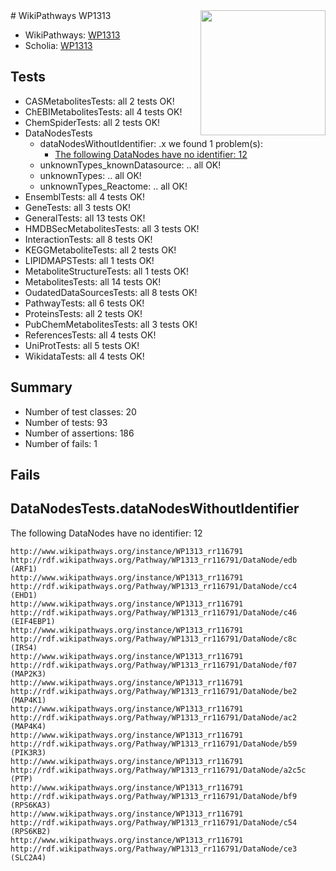 <img style="float: right; width: 200px" src="https://upload.wikimedia.org/wikipedia/commons/thumb/8/83/Wplogo_with_text_500.png/640px-Wplogo_with_text_500.png" />
# WikiPathways WP1313

* WikiPathways: [WP1313](https://wikipathways.org/pathways/WP1313)
* Scholia: [WP1313](https://scholia.toolforge.org/wikipathways/WP1313)
## Tests
* CASMetabolitesTests: all 2 tests OK!
* ChEBIMetabolitesTests: all 4 tests OK!
* ChemSpiderTests: all 2 tests OK!
* DataNodesTests
    * dataNodesWithoutIdentifier: .x we found 1 problem(s):
        * [The following DataNodes have no identifier: 12](#8792c492)
    * unknownTypes_knownDatasource: .. all OK!
    * unknownTypes: .. all OK!
    * unknownTypes_Reactome: .. all OK!
* EnsemblTests: all 4 tests OK!
* GeneTests: all 3 tests OK!
* GeneralTests: all 13 tests OK!
* HMDBSecMetabolitesTests: all 3 tests OK!
* InteractionTests: all 8 tests OK!
* KEGGMetaboliteTests: all 2 tests OK!
* LIPIDMAPSTests: all 1 tests OK!
* MetaboliteStructureTests: all 1 tests OK!
* MetabolitesTests: all 14 tests OK!
* OudatedDataSourcesTests: all 8 tests OK!
* PathwayTests: all 6 tests OK!
* ProteinsTests: all 2 tests OK!
* PubChemMetabolitesTests: all 3 tests OK!
* ReferencesTests: all 4 tests OK!
* UniProtTests: all 5 tests OK!
* WikidataTests: all 4 tests OK!


## Summary

* Number of test classes: 20
* Number of tests: 93
* Number of assertions: 186
* Number of fails: 1

## Fails

<a name="8792c492" />

## DataNodesTests.dataNodesWithoutIdentifier

The following DataNodes have no identifier: 12
```
http://www.wikipathways.org/instance/WP1313_rr116791 http://rdf.wikipathways.org/Pathway/WP1313_rr116791/DataNode/edb (ARF1)
http://www.wikipathways.org/instance/WP1313_rr116791 http://rdf.wikipathways.org/Pathway/WP1313_rr116791/DataNode/cc4 (EHD1)
http://www.wikipathways.org/instance/WP1313_rr116791 http://rdf.wikipathways.org/Pathway/WP1313_rr116791/DataNode/c46 (EIF4EBP1)
http://www.wikipathways.org/instance/WP1313_rr116791 http://rdf.wikipathways.org/Pathway/WP1313_rr116791/DataNode/c8c (IRS4)
http://www.wikipathways.org/instance/WP1313_rr116791 http://rdf.wikipathways.org/Pathway/WP1313_rr116791/DataNode/f07 (MAP2K3)
http://www.wikipathways.org/instance/WP1313_rr116791 http://rdf.wikipathways.org/Pathway/WP1313_rr116791/DataNode/be2 (MAP4K1)
http://www.wikipathways.org/instance/WP1313_rr116791 http://rdf.wikipathways.org/Pathway/WP1313_rr116791/DataNode/ac2 (MAP4K4)
http://www.wikipathways.org/instance/WP1313_rr116791 http://rdf.wikipathways.org/Pathway/WP1313_rr116791/DataNode/b59 (PIK3R3)
http://www.wikipathways.org/instance/WP1313_rr116791 http://rdf.wikipathways.org/Pathway/WP1313_rr116791/DataNode/a2c5c (PTP)
http://www.wikipathways.org/instance/WP1313_rr116791 http://rdf.wikipathways.org/Pathway/WP1313_rr116791/DataNode/bf9 (RPS6KA3)
http://www.wikipathways.org/instance/WP1313_rr116791 http://rdf.wikipathways.org/Pathway/WP1313_rr116791/DataNode/c54 (RPS6KB2)
http://www.wikipathways.org/instance/WP1313_rr116791 http://rdf.wikipathways.org/Pathway/WP1313_rr116791/DataNode/ce3 (SLC2A4)
```

